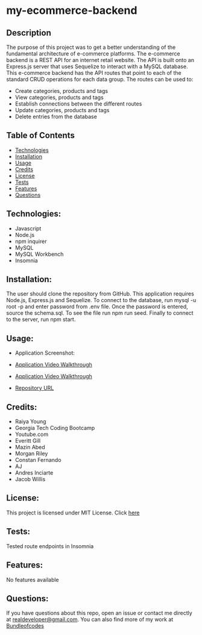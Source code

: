 # my-ecommerce-backend

## Description

The purpose of this project was to get a better understanding of the fundamental architecture of e-commerce platforms. The e-commerce backend is a REST API for an internet retail website. The API is built onto an Express.js server that uses Sequelize to interact with a MySQL database. This e-commerce backend has the API routes that point to each of the standard CRUD operations for each data group. The routes can be used to: 
- Create categories, products and tags
- View categories, products and tags
- Establish connections between the different routes
- Update categories, products and tags
- Delete entries from the database 

## Table of Contents

- [Technologies](#technologies)
- [Installation](#installation)
- [Usage](#usage)
- [Credits](credits)
- [License](#license)
- [Tests](#tests)
- [Features](#features)
- [Questions](#questions)

## Technologies:

- Javascript
- Node.js
- npm inquirer
- MySQL
- MySQL Workbench
- Insomnia

## Installation:

The user should clone the repository from GitHub. This application requires Node.js, Express.js and Sequelize. To connect to the database, run mysql -u root -p and enter password from .env file. Once the password is entered, source the schema.sql. To see the file run npm run seed. Finally to connect to the server, run npm start. 

## Usage:

- Application Screenshot:

- [Application Video Walkthrough](https://drive.google.com/file/d/1qJm7U8992GLSIeNYYlxtpsOnOyvxdI-9/view?usp=sharing)
- [Application Video Walkthrough](https://drive.google.com/file/d/1iEWB4zvK24b1m4Op3TdJv7QEBx7wQKf_/view?usp=sharing)

- [Repository URL](https://github.com/bundleofcodes/my-ecommerce-backend)

## Credits:

- Raiya Young
- Georgia Tech Coding Bootcamp
- Youtube.com
- Everitt Gill
- Mazin Abed
- Morgan Riley
- Constan Fernando
- AJ
- Andres Inciarte
- Jacob Willis

## License:

This project is licensed under MIT License. Click [here](https://github.com/bundleofcodes/my-ecommerce-backend/blob/main/LICENSE)

## Tests:

Tested route endpoints in Insomnia

## Features:

No features available

## Questions:

If you have questions about this repo, open an issue or contact me directly at realdeveloper@gmail.com. You can also find more of my work at [Bundleofcodes](https://github.com/bundleofcodes)